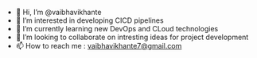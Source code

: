 - 👋 Hi, I’m @vaibhavikhante
- 👀 I’m interested in developing CICD pipelines
- 🌱 I’m currently learning new DevOps and CLoud technologies
- 💞️ I’m looking to collaborate on intresting ideas for project development
- 📫 How to reach me : vaibhavikhante7@gmail.com

<!---
vaibhavikhante/vaibhavikhante is a ✨ special ✨ repository because its `README.md` (this file) appears on your GitHub profile.
You can click the Preview link to take a look at your changes.
--->
